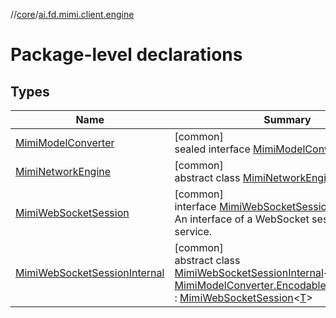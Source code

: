 //[core](../../index.md)/[ai.fd.mimi.client.engine](index.md)

# Package-level declarations

## Types

| Name | Summary |
|---|---|
| [MimiModelConverter](-mimi-model-converter/index.md) | [common]<br>sealed interface [MimiModelConverter](-mimi-model-converter/index.md)&lt;[T](-mimi-model-converter/index.md)&gt; |
| [MimiNetworkEngine](-mimi-network-engine/index.md) | [common]<br>abstract class [MimiNetworkEngine](-mimi-network-engine/index.md) |
| [MimiWebSocketSession](-mimi-web-socket-session/index.md) | [common]<br>interface [MimiWebSocketSession](-mimi-web-socket-session/index.md)&lt;[T](-mimi-web-socket-session/index.md)&gt;<br>An interface of a WebSocket session for mimi service. |
| [MimiWebSocketSessionInternal](-mimi-web-socket-session-internal/index.md) | [common]<br>abstract class [MimiWebSocketSessionInternal](-mimi-web-socket-session-internal/index.md)&lt;[T](-mimi-web-socket-session-internal/index.md)&gt;(converter: [MimiModelConverter.EncodableJsonString](-mimi-model-converter/-encodable-json-string/index.md)&lt;[T](-mimi-web-socket-session-internal/index.md)&gt;) : [MimiWebSocketSession](-mimi-web-socket-session/index.md)&lt;[T](-mimi-web-socket-session-internal/index.md)&gt; |
